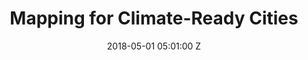 ---
title: Mapping for Climate-Ready Cities
date: 2018-05-01 05:01:00 Z
permalink: "/programs/mapping-for-climate-ready-cities"
position: 88
Image-leading: "/uploads/climate-ready-cities-map.png"
Figcaption: Our four Regional Hubs work in 94 countries, connecting with local organizations,
  government agencies, international networks, and others to ground truth map data
  and get locally created maps into the hands of decision-makers.
Project-text:
  Project Summary Text: At Humanitarian OpenStreetMap Team (HOT), we are addressing climate data gaps by working with local communities and partners to take anticipatory action. We ensure their realities are represented on the map and that communities are involved in climate-related decisions that will affect them.
  Introduction: 
  Methodology-title: HOT’s Approach
  Methodology: For 13 years, HOT has worked in collaboration with local communities
    to put the places they live on the world map. Our global community of 600K+ volunteers
    map buildings, roads, and key infrastructure on OpenStreetMap (OSM), a free open
    source map of the world. Our four Regional Hubs work in 94 countries, connecting
    with local organizations, government agencies, international networks, and others
    to ground truth map data and get locally created maps into the hands of decision-makers.
    Community knowledge, needs, and solutions are at the center, with HOT facilitating
    the end-to-end process of identifying missing data, mapping, analyzing data, and
    using that data effectively.
  Narrative-title: Map Data for Anticipatory Action
  Narrative-introduction: 'Anticipatory action serves as a crucial link between long-term disaster risk reduction and immediate humanitarian response, particularly amidst the compounded threats of climate change and disasters. <a href="https://www.fao.org/documents/card/en/c/cb7145en">According to the Food and Agriculture Organization (FAO)</a>, every dollar invested in anticipatory action could give families seven dollars in benefits and avoid losses. However, anticipatory action efforts in vulnerable areas are hindered by a lack of data.'
  Narrative: HOT’s Mapping for Climate-Ready Cities program will make open map data available in high-risk cities before a disaster strikes so that it can be used to plan for and mitigate the impacts of extreme weather and climate events. The proactive approach of this program will enable enhanced coordination and community involvement, facilitating early determination of response strategies and providers with ample time for training and capacity building. By leveraging map data to take preemptive measures, this program will mitigate potential crises, thereby saving resources and time and averting displacement, disease, and livelihood losses.
  Objectives-title-1: 'Map 8-10 major cities across 4 regions by 2025 with a focus
    on the most vulnerable populations in those locations. '
  Objective1: 'Complete an open map of critical infrastructure and environmental systems,
    including public centers, hospitals, homes, roads, waterways, coastlines, etc.
    Next, identify and map local climate risks in each city starting from tested risk
    and hazard modeling. These risks include, for example, the extent and severity
    of past flooding or neighborhood effects from changes to sea levels. Criteria
    for the cities selected include: climate vulnerability, local community capacity
    and interest, extent of existing map data, and access to recent aerial imagery.'
  Objectives-title-2: Enable local representatives to collect, analyze & use map data
    to advocate for climate-resilient policy and planning decisions.
  Objective2: "<ul><li>neighborhoods of each city. We will train local communities,
    government agencies, and organizations in collecting map data and open data use
    skills to catalyze citizen science. We will provide networking opportunities and
    grants to ensure peer-to-peer exchange.</li></ul>"
  Objectives-title-3: Embed open climate data into existing workflows to create data-informed
    policies & climate-action plans.
  Objective3: "<ul><li> Support local government, implementing partners and other
    stakeholders to build information systems that allow them take this community-centered
    approach forward independently: identifying challenges, collecting and analyzing
    data with local communities, and then using map information to collaboratively
    develop solutions. More, better and up-to-date data means that locals, advocates
    and decision-makers can make more rapid and better decisions.</li></ul>"
  Outcomes: 
Feature Image: https://cdn.hotosm.org/website/Ramani+Huria+Dar+es+Salaam+v3.jpg
Country:
- Bangladesh
- Nepal
- Ethiopia
- Democratic Republic of Congo
- Nigeria
- Ivory Coast
- South America
- Kenya
- Democratic Republic of Congo
- Sierra Leone
- Liberia
Impact Area:
- Sustainable Cities & Communities
project_extent: ''
Partner:
- UN-Habitat
- Start Network
- Save the Children UK
Duration:
  Start Date: 2024-01-01 00:00:00 Z
  End Date: 2025-12-31 00:00:00 Z
Project-1:
  Header: Tools & Data
  Text: Access free, open source tools for community mapping. Export data from OpenStreetMap
    for humanitarian and development programs.
  Image: "/uploads/LAC_OpenCitiesMX_1.jpeg"
  Call to Action: View the tools
  URL: "/projects/dar_ramani_huria_dar_open_map"
Project-2:
  Header: Community & Events
  Text: Learn about the community and the latest events — especially about the Open
    Summit 2023, a decentralized, year-long program of 13 global, regional, and local
    conferences.
  Image: "/uploads/opensummit-banner-2023-2024.png"
  Call to Action: Learn more
  URL: "/projects/dar_ramani_huria_dar_open_map"
Project-3:
  Header: Partnerships
  Text: 'Want to know more about ways you can partner with HOT? Start creating and
    supporting the #GlobalGoals with free, open map data through becoming a partner.'
  Image: https://cdn.hotosm.org/website/HOT+Data+Entry+specialists+handed+over+framed,+printed+maps+back+to+the+village+offices.+HOT+IndonesiaRiyadi+Wibowo+cropped.jpeg
  Call to Action: Become a partner
  URL: "/projects/dar_ramani_huria_dar_open_map"
Event Promo:
  Event Name: Mapping For Climate-Ready Cities
  Description: "<a style='color: white; font-weight: bold;'>Climate crises are inherently geographic. Yet many of the places where people are most vulnerable to climate change lack representation on maps, meaning communities and decision-makers do not have reliable data to address the converging crises they face.</a>"
  Related Projects:
  - 'Infectious diseases: Malaria elimination'
  - Missing Maps
  Image: https://cdn.hotosm.org/website/Ramani+Huria+Dar+es+Salaam+v3.jpg
  URL: "/projects/opensummit23-24/"
  Button: Learn More
Block 2:
  Header: Mapping areas vulnerable to disaster
  Text: Through the Missing Maps project, the HOT global community creates maps of
    high vulnerability areas where data is scarce, putting an area home to millions
    of people onto the world map in OpenStreetMap.
  Image: https://cdn.hotosm.org/website/Congestion+at+the+Water+PumpSmall.jpg
  Figcaption: "Crowdsourcing Non-Camp Refugee Services Data - March 2018"
  Project:
  - 'Mapping for Climate Ready Cities - Latin America'
  - 'Mapping for Climate Ready Cities - West and Northern Africa'
  - 'Mapping for Climate Ready Cities - East and Southern Africa'
  - 'Mapping for Climate Ready Cities - Dhaka'
  - 'Mapping for Climate Ready Cities - Jumla'
Project-objectives:
  Title: Proposed Program Goals & Objectives
  Objective1-highlight: Map 8-10 major cities
  Objectives-title-1: 'across 4 regions by 2025 with a focus on the most vulnerable
    populations in those locations. '
  Objective1: " Map"
  Objective2-highlight: Increase analytical capacity of stakeholders
  Objectives-title-2: to collect, analyze & use map data to advocate for climate-resilient
    policy and planning decisions.
  Objective2: " DATA USE"
  Objective3-highlight: Collaborate with local representatives
  Objectives-title-3: to embed open climate data into existing workflows to create
    data-informed policies & climate-action plans.
  Objective3: " ITEGRATION"
Quote: This Program provides open map data in high-risk areas before disaster strikes to bolster preparedness and mitigation efforts against extreme weather and climate events.
---